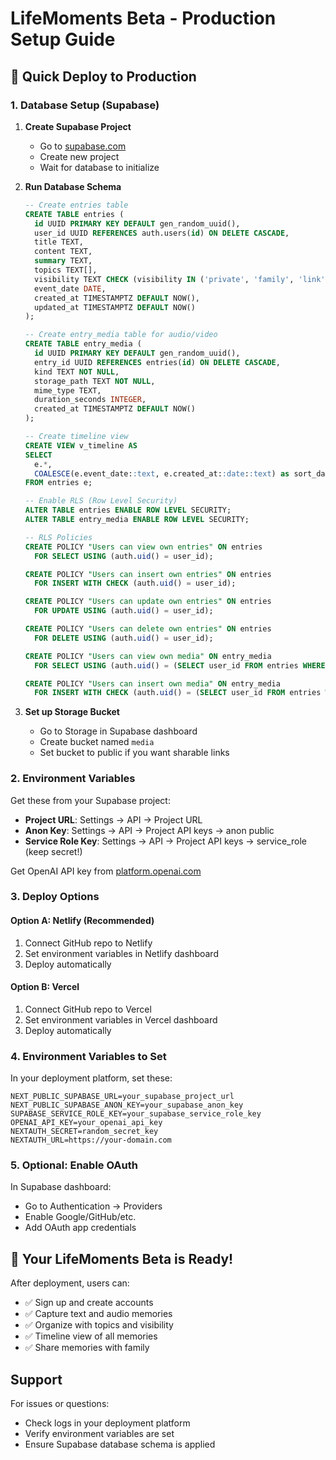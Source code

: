# LifeMoments Beta - Production Setup Guide

## 🚀 Quick Deploy to Production

### 1. Database Setup (Supabase)

1. **Create Supabase Project**
   - Go to [supabase.com](https://supabase.com)
   - Create new project
   - Wait for database to initialize

2. **Run Database Schema**
   ```sql
   -- Create entries table
   CREATE TABLE entries (
     id UUID PRIMARY KEY DEFAULT gen_random_uuid(),
     user_id UUID REFERENCES auth.users(id) ON DELETE CASCADE,
     title TEXT,
     content TEXT,
     summary TEXT,
     topics TEXT[],
     visibility TEXT CHECK (visibility IN ('private', 'family', 'link', 'public')) DEFAULT 'private',
     event_date DATE,
     created_at TIMESTAMPTZ DEFAULT NOW(),
     updated_at TIMESTAMPTZ DEFAULT NOW()
   );

   -- Create entry_media table for audio/video
   CREATE TABLE entry_media (
     id UUID PRIMARY KEY DEFAULT gen_random_uuid(),
     entry_id UUID REFERENCES entries(id) ON DELETE CASCADE,
     kind TEXT NOT NULL,
     storage_path TEXT NOT NULL,
     mime_type TEXT,
     duration_seconds INTEGER,
     created_at TIMESTAMPTZ DEFAULT NOW()
   );

   -- Create timeline view
   CREATE VIEW v_timeline AS
   SELECT 
     e.*,
     COALESCE(e.event_date::text, e.created_at::date::text) as sort_date
   FROM entries e;

   -- Enable RLS (Row Level Security)
   ALTER TABLE entries ENABLE ROW LEVEL SECURITY;
   ALTER TABLE entry_media ENABLE ROW LEVEL SECURITY;

   -- RLS Policies
   CREATE POLICY "Users can view own entries" ON entries
     FOR SELECT USING (auth.uid() = user_id);

   CREATE POLICY "Users can insert own entries" ON entries
     FOR INSERT WITH CHECK (auth.uid() = user_id);

   CREATE POLICY "Users can update own entries" ON entries
     FOR UPDATE USING (auth.uid() = user_id);

   CREATE POLICY "Users can delete own entries" ON entries
     FOR DELETE USING (auth.uid() = user_id);

   CREATE POLICY "Users can view own media" ON entry_media
     FOR SELECT USING (auth.uid() = (SELECT user_id FROM entries WHERE id = entry_id));

   CREATE POLICY "Users can insert own media" ON entry_media
     FOR INSERT WITH CHECK (auth.uid() = (SELECT user_id FROM entries WHERE id = entry_id));
   ```

3. **Set up Storage Bucket**
   - Go to Storage in Supabase dashboard
   - Create bucket named `media`
   - Set bucket to public if you want sharable links

### 2. Environment Variables

Get these from your Supabase project:
- **Project URL**: Settings → API → Project URL
- **Anon Key**: Settings → API → Project API keys → anon public
- **Service Role Key**: Settings → API → Project API keys → service_role (keep secret!)

Get OpenAI API key from [platform.openai.com](https://platform.openai.com)

### 3. Deploy Options

#### Option A: Netlify (Recommended)
1. Connect GitHub repo to Netlify
2. Set environment variables in Netlify dashboard
3. Deploy automatically

#### Option B: Vercel
1. Connect GitHub repo to Vercel
2. Set environment variables in Vercel dashboard
3. Deploy automatically

### 4. Environment Variables to Set

In your deployment platform, set these:

```
NEXT_PUBLIC_SUPABASE_URL=your_supabase_project_url
NEXT_PUBLIC_SUPABASE_ANON_KEY=your_supabase_anon_key
SUPABASE_SERVICE_ROLE_KEY=your_supabase_service_role_key
OPENAI_API_KEY=your_openai_api_key
NEXTAUTH_SECRET=random_secret_key
NEXTAUTH_URL=https://your-domain.com
```

### 5. Optional: Enable OAuth

In Supabase dashboard:
- Go to Authentication → Providers
- Enable Google/GitHub/etc.
- Add OAuth app credentials

## 🎉 Your LifeMoments Beta is Ready!

After deployment, users can:
- ✅ Sign up and create accounts
- ✅ Capture text and audio memories
- ✅ Organize with topics and visibility
- ✅ Timeline view of all memories
- ✅ Share memories with family

## Support

For issues or questions:
- Check logs in your deployment platform
- Verify environment variables are set
- Ensure Supabase database schema is applied
